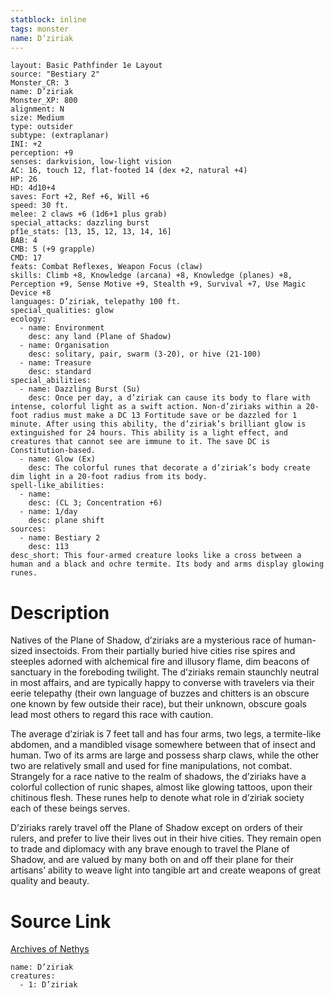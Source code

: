 ```yaml
---
statblock: inline
tags: monster
name: D’ziriak
---
```

```statblock
layout: Basic Pathfinder 1e Layout
source: "Bestiary 2"
Monster_CR: 3
name: D’ziriak
Monster_XP: 800
alignment: N
size: Medium
type: outsider
subtype: (extraplanar)
INI: +2
perception: +9
senses: darkvision, low-light vision
AC: 16, touch 12, flat-footed 14 (dex +2, natural +4)
HP: 26
HD: 4d10+4
saves: Fort +2, Ref +6, Will +6
speed: 30 ft.
melee: 2 claws +6 (1d6+1 plus grab)
special_attacks: dazzling burst
pf1e_stats: [13, 15, 12, 13, 14, 16]
BAB: 4
CMB: 5 (+9 grapple)
CMD: 17
feats: Combat Reflexes, Weapon Focus (claw)
skills: Climb +8, Knowledge (arcana) +8, Knowledge (planes) +8, Perception +9, Sense Motive +9, Stealth +9, Survival +7, Use Magic Device +8
languages: D’ziriak, telepathy 100 ft.
special_qualities: glow
ecology:
  - name: Environment
    desc: any land (Plane of Shadow)
  - name: Organisation
    desc: solitary, pair, swarm (3-20), or hive (21-100)
  - name: Treasure
    desc: standard
special_abilities:
  - name: Dazzling Burst (Su)
    desc: Once per day, a d’ziriak can cause its body to flare with intense, colorful light as a swift action. Non-d’ziriaks within a 20-foot radius must make a DC 13 Fortitude save or be dazzled for 1 minute. After using this ability, the d’ziriak’s brilliant glow is extinguished for 24 hours. This ability is a light effect, and creatures that cannot see are immune to it. The save DC is Constitution-based.
  - name: Glow (Ex)
    desc: The colorful runes that decorate a d’ziriak’s body create dim light in a 20-foot radius from its body.
spell-like_abilities:
  - name:
    desc: (CL 3; Concentration +6)
  - name: 1/day
    desc: plane shift
sources:
  - name: Bestiary 2
    desc: 113
desc_short: This four-armed creature looks like a cross between a human and a black and ochre termite. Its body and arms display glowing runes. 
```
# Description
Natives of the Plane of Shadow, d’ziriaks are a mysterious race of human-sized insectoids. From their partially buried hive cities rise spires and steeples adorned with alchemical fire and illusory flame, dim beacons of sanctuary in the foreboding twilight. The d’ziriaks remain staunchly neutral in most affairs, and are typically happy to converse with travelers via their eerie telepathy (their own language of buzzes and chitters is an obscure one known by few outside their race), but their unknown, obscure goals lead most others to regard this race with caution. 

The average d’ziriak is 7 feet tall and has four arms, two legs, a termite-like abdomen, and a mandibled visage somewhere between that of insect and human. Two of its arms are large and possess sharp claws, while the other two are relatively small and used for fine manipulations, not combat. Strangely for a race native to the realm of shadows, the d’ziriaks have a colorful collection of runic shapes, almost like glowing tattoos, upon their chitinous flesh. These runes help to denote what role in d’ziriak society each of these beings serves. 

D’ziriaks rarely travel off the Plane of Shadow except on orders of their rulers, and prefer to live their lives out in their hive cities. They remain open to trade and diplomacy with any brave enough to travel the Plane of Shadow, and are valued by many both on and off their plane for their artisans’ ability to weave light into tangible art and create weapons of great quality and beauty.
# Source Link
[Archives of Nethys](https://aonprd.com/MonsterDisplay.aspx?ItemName=D%E2%80%99ziriak)
```encounter-table
name: D’ziriak
creatures:
  - 1: D’ziriak
```
